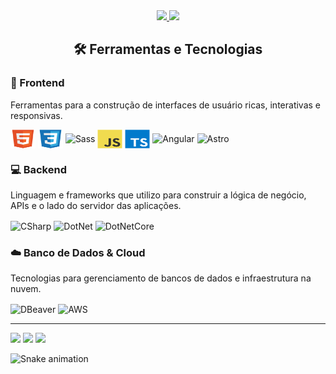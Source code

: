 <div align="center">
  <a href="https://github.com/DougGomesss">
    <img height="180em" src="https://github-readme-stats.vercel.app/api?username=DougGomesss&show_icons=true&theme=dracula&include_all_commits=true&count_private=true"/>
    <img height="180em" src="https://github-readme-stats.vercel.app/api/top-langs/?username=DougGomesss&layout=compact&langs_count=7&theme=dracula"/>
  </a>
</div>

<h2 align="center">🛠️ Ferramentas e Tecnologias</h2>

<h3 align="left">🚀 Frontend</h3>
<p align="left">Ferramentas para a construção de interfaces de usuário ricas, interativas e responsivas.</p>
<div style="display: inline-block;">
  <img align="center" alt="HTML5" height="30" width="40" src="https://raw.githubusercontent.com/devicons/devicon/master/icons/html5/html5-original.svg">
  <img align="center" alt="CSS3" height="30" width="40" src="https://raw.githubusercontent.com/devicons/devicon/master/icons/css3/css3-original.svg">
  <img align="center" alt="Sass" height="30" width="40" src="https://cdn.jsdelivr.net/gh/devicons/devicon@latest/icons/sass/sass-original.svg">
  <img align="center" alt="JavaScript" height="30" width="40" src="https://raw.githubusercontent.com/devicons/devicon/master/icons/javascript/javascript-original.svg">
  <img align="center" alt="TypeScript" height="30" width="40" src="https://raw.githubusercontent.com/devicons/devicon/master/icons/typescript/typescript-original.svg">
  <img align="center" alt="Angular" height="30" width="40" src="https://cdn.jsdelivr.net/gh/devicons/devicon@latest/icons/angular/angular-original.svg">
  <img align="center" alt="Astro" height="30" width="40" src="https://cdn.jsdelivr.net/gh/devicons/devicon@latest/icons/astro/astro-original.svg">
</div>

<h3 align="left">💻 Backend</h3>
<p align="left">Linguagem e frameworks que utilizo para construir a lógica de negócio, APIs e o lado do servidor das aplicações.</p>
<div style="display: inline-block;">
  <img align="center" alt="CSharp" height="30" width="40" src="https://cdn.jsdelivr.net/gh/devicons/devicon@latest/icons/csharp/csharp-original.svg">
  <img align="center" alt="DotNet" height="30" width="40" src="https://cdn.jsdelivr.net/gh/devicons/devicon@latest/icons/dot-net/dot-net-plain-wordmark.svg">
  <img align="center" alt="DotNetCore" height="30" width="40" src="https://cdn.jsdelivr.net/gh/devicons/devicon@latest/icons/dotnetcore/dotnetcore-original.svg">
</div>

<h3 align="left">☁️ Banco de Dados & Cloud</h3>
<p align="left">Tecnologias para gerenciamento de bancos de dados e infraestrutura na nuvem.</p>
<div style="display: inline-block;">
  <img align="center" alt="DBeaver" height="30" width="40" src="https://cdn.jsdelivr.net/gh/devicons/devicon@latest/icons/dbeaver/dbeaver-original.svg">
  <img align="center" alt="AWS" height="30" width="40" src="https://cdn.jsdelivr.net/gh/devicons/devicon@latest/icons/amazonwebservices/amazonwebservices-plain-wordmark.svg">
</div>

---

<div> 
  <a href="https://www.instagram.com/dodo_jg2/" target="_blank"><img src="https://img.shields.io/badge/-Instagram-%23E4405F?style=for-the-badge&logo=instagram&logoColor=white" target="_blank"></a>
  <a href="douglasgomesoliveira00@gmail.com"><img src="https://img.shields.io/badge/-Gmail-%23333?style=for-the-badge&logo=gmail&logoColor=white" target="_blank"></a>
  <a href="https://www.linkedin.com/in/douglas-oliveira-806710208/" target="_blank"><img src="https://img.shields.io/badge/-LinkedIn-%230077B5?style=for-the-badge&logo=linkedin&logoColor=white" target="_blank"></a> 
</div>

![Snake animation](https://github.com/DougGomesss/DougGomesss/blob/output/github-contribution-grid-snake.svg)
